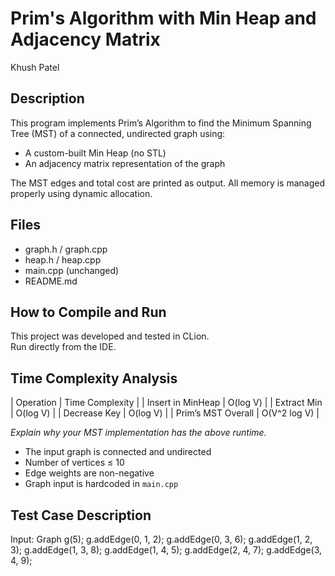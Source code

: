 
# Prim's Algorithm with Min Heap and Adjacency Matrix


Khush Patel

## Description
This program implements Prim’s Algorithm to find the Minimum Spanning Tree (MST) of a connected, undirected graph using:
- A custom-built Min Heap (no STL)
- An adjacency matrix representation of the graph

The MST edges and total cost are printed as output. All memory is managed properly using dynamic allocation.


## Files
- graph.h / graph.cpp
- heap.h / heap.cpp
- main.cpp (unchanged)
- README.md

## How to Compile and Run
This project was developed and tested in CLion.  
Run directly from the IDE.

## Time Complexity Analysis


| Operation        |  Time Complexity |
| Insert in MinHeap | O(log V)        |
| Extract Min  |       O(log V)        |
| Decrease Key |      O(log V)        |
| Prim’s MST Overall | O(V^2 log V)   |

_Explain why your MST implementation has the above runtime._
- The input graph is connected and undirected
- Number of vertices ≤ 10
- Edge weights are non-negative
- Graph input is hardcoded in `main.cpp` 


## Test Case Description

Input:  Graph g(5);
g.addEdge(0, 1, 2);
g.addEdge(0, 3, 6);
g.addEdge(1, 2, 3);
g.addEdge(1, 3, 8);
g.addEdge(1, 4, 5);
g.addEdge(2, 4, 7);
g.addEdge(3, 4, 9);